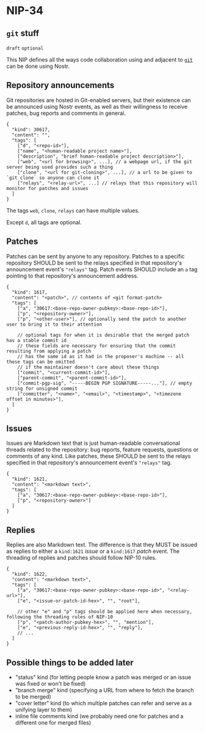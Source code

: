 NIP-34
======

`git` stuff
-----------

`draft` `optional`

This NIP defines all the ways code collaboration using and adjacent to [`git`](https://git-scm.com/) can be done using Nostr.

## Repository announcements

Git repositories are hosted in Git-enabled servers, but their existence can be announced using Nostr events, as well as their willingness to receive patches, bug reports and comments in general.

```jsonc
{
  "kind": 30617,
  "content": "",
  "tags": [
    ["d", "<repo-id>"],
    ["name", "<human-readable project name>"],
    ["description", "brief human-readable project description>"],
    ["web", "<url for browsing>", ...], // a webpage url, if the git server being used provides such a thing
    ["clone", "<url for git-cloning>", ...], // a url to be given to `git clone` so anyone can clone it
    ["relays", "<relay-url>", ...] // relays that this repository will monitor for patches and issues
  ]
}
```

The tags `web`, `clone`, `relays` can have multiple values.

Except `d`, all tags are optional.

## Patches

Patches can be sent by anyone to any repository. Patches to a specific repository SHOULD be sent to the relays specified in that repository's announcement event's `"relays"` tag. Patch events SHOULD include an `a` tag pointing to that repository's announcement address.

```jsonc
{
  "kind": 1617,
  "content": "<patch>", // contents of <git format-patch>
  "tags": [
    ["a", "30617:<base-repo-owner-pubkey>:<base-repo-id>"],
    ["p", "<repository-owner>"],
    ["p", "<other-user>"], // optionally send the patch to another user to bring it to their attention

    // optional tags for when it is desirable that the merged patch has a stable commit id
    // these fields are necessary for ensuring that the commit resulting from applying a patch
    // has the same id as it had in the proposer's machine -- all these tags can be omitted
    // if the maintainer doesn't care about these things
    ["commit", "<current-commit-id>"],
    ["parent-commit", "<parent-commit-id>"],
    ["commit-pgp-sig", "-----BEGIN PGP SIGNATURE-----..."], // empty string for unsigned commit
    ["committer", "<name>", "<email>", "<timestamp>", "<timezone offset in minutes>"],
  ]
}
```

## Issues

Issues are Markdown text that is just human-readable conversational threads related to the repository: bug reports, feature requests, questions or comments of any kind. Like patches, these SHOULD be sent to the relays specified in that repository's announcement event's `"relays"` tag.

```jsonc
{
  "kind": 1621,
  "content": "<markdown text>",
  "tags": [
    ["a", "30617:<base-repo-owner-pubkey>:<base-repo-id>"],
    ["p", "<repository-owner>"]
  ]
}
```

## Replies

Replies are also Markdown text. The difference is that they MUST be issued as replies to either a `kind:1621` _issue_ or a `kind:1617` _patch_ event. The threading of replies and patches should follow NIP-10 rules.

```jsonc
{
  "kind": 1622,
  "content": "<markdown text>",
  "tags": [
    ["a", "30617:<base-repo-owner-pubkey>:<base-repo-id>", "<relay-url>"],
    ["e", "<issue-or-patch-id-hex>", "", "root"],

    // other "e" and "p" tags should be applied here when necessary, following the threading rules of NIP-10
    ["p", "<patch-author-pubkey-hex>", "", "mention"],
    ["e", "<previous-reply-id-hex>", "", "reply"],
    // ...
  ]
}
```

## Possible things to be added later

- "status" kind (for letting people know a patch was merged or an issue was fixed or won't be fixed)
- "branch merge" kind (specifying a URL from where to fetch the branch to be merged)
- "cover letter" kind (to which multiple patches can refer and serve as a unifying layer to them)
- inline file comments kind (we probably need one for patches and a different one for merged files)
